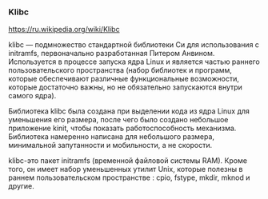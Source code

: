 ### Klibc

https://ru.wikipedia.org/wiki/Klibc

klibc — подмножество стандартной библиотеки Си для использования с initramfs, первоначально разработанная Питером Анвином. Используется в процессе запуска ядра Linux и является частью раннего пользовательского пространства (набор библиотек и программ, которые обеспечивают различные функциональные возможности, которые достаточно важны, но не обязательно запускаются внутри самого ядра).

Библиотека klibc была создана при выделении кода из ядра Linux для уменьшения его размера, после чего было создано небольшое приложение kinit, чтобы показать работоспособность механизма. Библиотека намеренно написана для небольшого размера, 
минимальной запутанности и мобильности, а не скорости.

klibc-это пакет initramfs (временной файловой системы RAM). Кроме того, он имеет набор уменьшенных утилит Unix, которые полезны в раннем пользовательском пространстве : cpio, fstype, mkdir, mknod и другие.
